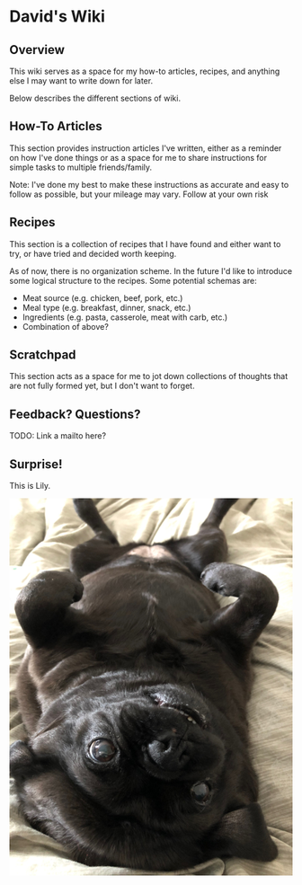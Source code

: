 # David's Wiki

## Overview

This wiki serves as a space for my how-to articles, recipes, and anything else I may want to write down for later.

Below describes the different sections of wiki.


## How-To Articles

This section provides instruction articles I've written, either as a reminder on how I've done things or as a space for me to share instructions for simple tasks to multiple friends/family.

Note: I've done my best to make these instructions as accurate and easy to follow as possible, but your mileage may vary. Follow at your own risk


## Recipes

This section is a collection of recipes that I have found and either want to try, or have tried and decided worth keeping.

As of now, there is no organization scheme. In the future I'd like to introduce some logical structure to the recipes. Some potential schemas are:

* Meat source (e.g. chicken, beef, pork, etc.)
* Meal type (e.g. breakfast, dinner, snack, etc.)
* Ingredients (e.g. pasta, casserole, meat with carb, etc.)
* Combination of above?


## Scratchpad

This section acts as a space for me to jot down collections of thoughts that are not fully formed yet, but I don't want to forget.


## Feedback? Questions?


TODO: Link a mailto here?

## Surprise!

This is Lily.

![](pages/uploads/images/lily_2.jpeg)

